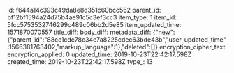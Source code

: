 id: f644a14c393c49da8e8d351c60bcc562
parent_id: bf12bf1594a24d75b4ae91c5c3ef3cc3
item_type: 1
item_id: 5fcc5753532746299c489c06bb2d5e85
item_updated_time: 1571870070557
title_diff: 
body_diff: 
metadata_diff: {"new":{"parent_id":"88cc1cdc78c34e7a8225cdec63bde43b","user_updated_time":1566381768402,"markup_language":1},"deleted":[]}
encryption_cipher_text: 
encryption_applied: 0
updated_time: 2019-10-23T22:42:17.598Z
created_time: 2019-10-23T22:42:17.598Z
type_: 13